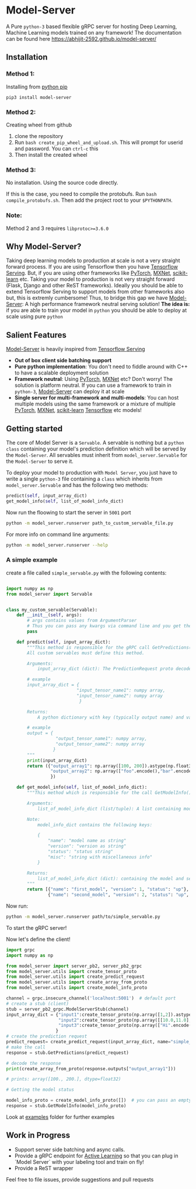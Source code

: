 # Model-Server

A Pure `python-3` based flexible gRPC server for hosting Deep Learning, Machine Learning models trained on any framework! The documentation can be found here https://abhijit-2592.github.io/model-server/

## Installation

### Method 1:
Installing from [python pip](https://pypi.org/project/model-server)

`pip3 install model-server`

### Method 2:
Creating wheel from github

1. clone the repository
2. Run `bash create_pip_wheel_and_upload.sh`. This will prompt for userid and password. You can `ctrl-c` this
3. Then install the created wheel

### Method 3:

No installation. Using the source code directly.

If this is the case, you need to compile the protobufs. Run `bash compile_protobufs.sh`. Then add the project root to your `$PYTHONPATH`.

### Note:
Method 2 and 3 requires `libprotoc>=3.6.0`


## Why Model-Server?

Taking deep learning models to production at scale is not a very straight forward process. If you are using Tensorflow then you have [Tensorflow Serving](https://www.tensorflow.org/tfx/guide/serving). But, if you are using other frameworks like [PyTorch](https://pytorch.org/), [MXNet](https://mxnet.apache.org/), [scikit-learn](https://scikit-learn.org/stable/) etc. Taking your model to production is not very straight forward (Flask, Django and other ReST frameworks). Ideally you should be able to extend Tensorflow Serving to support models from other frameworks also but, this is extremly cumbersome! Thus, to bridge this gap we have [Model-Server](https://abhijit-2592.github.io/model-server/): A high performance framework neutral serving solution! **The idea is:** if you are able to train your model in `python` you should be  able to deploy at scale using pure `python`

## Salient Features

 [Model-Server](https://abhijit-2592.github.io/model-server/) is heavily inspired from [Tensorflow Serving](https://www.tensorflow.org/tfx/guide/serving)

* **Out of box client side batching support**
* **Pure python implementation**: You don't need to fiddle around with C++ to have a scalable deployment solution
* **Framework neutral**:  Using [PyTorch](https://pytorch.org/), [MXNet](https://mxnet.apache.org/) etc? Don't worry! The solution is platform neutral. If you can use a framework to train in `python-3`, [Model-Server](https://abhijit-2592.github.io/model-server/) can deploy it at scale
* **Single server for multi-framework and multi-models**: You can host multiple models using the same framework or a mixture of multiple [PyTorch](https://pytorch.org/), [MXNet](https://mxnet.apache.org/), [scikit-learn](https://scikit-learn.org/stable/) [Tensorflow](https://www.tensorflow.org/) etc models!

## Getting started

The core of Model Server is a `Servable`. A servable is nothing but a `python class` containing your model's prediction definition which will be served by the `Model-Server`. All servables must inherit from `model_server.Servable` for the  `Model-Server` to serve it.

To deploy your model to production with `Model Server`, you just have to write a single `python-3` file containing a `class` which inherits from `model_server.Servable` and has the following two methods:

```python
predict(self, input_array_dict)
get_model_info(self, list_of_model_info_dict)
```

Now run the floowing to start the server in `5001` port
```bash
python -m model_server.runserver path_to_custom_servable_file.py
```

For more info on  command line arguments:
```bash
python -m model_server.runserver --help
```


### A simple example

create a file called `simple_servable.py` with the following contents:
```python

import numpy as np
from model_server import Servable


class my_custom_servable(Servable):
    def __init__(self, args):
        # args contains values from ArgumentParser
        # Thus you can pass any kwargs via command line and you get them here
        pass

    def predict(self, input_array_dict):
        """This method is responsible for the gRPC call GetPredictions().
        All custom servables must define this method.

        Arguments:
            input_array_dict (dict): The PredictionRequest proto decoded as a python dictionary.

        # example
        input_array_dict = {
                           "input_tensor_name1": numpy array,
                           "input_tensor_name2": numpy array
                            }

        Returns:
            A python dictionary with key (typically output name) and value as numpy array of predictions

        # example
        output = {
                   "output_tensor_name1": numpy array,
                   "output_tensor_name2": numpy array
                  }
        """
        print(input_array_dict)
        return ({"output_array1": np.array([100, 200]).astype(np.float32),
                 "output_array2": np.array(["foo".encode(),"bar".encode()]).astype(object),  # you can get and pass strings encoded as bytes also
                 })

    def get_model_info(self, list_of_model_info_dict):
        """This method which is responsible for the call GetModelInfo()

        Arguments:
            list_of_model_info_dict (list/tuple): A list containing model_info_dicts

        Note:
            model_info_dict contains the following keys:

            {
                "name": "model name as string"
                "version": "version as string"
                "status": "status string"
                "misc": "string with miscellaneous info"
            }

        Returns:
            list_of_model_info_dict (dict): containing the model and server info. This is similar to the function input
        """
        return [{"name": "first_model", "version": 1, "status": "up"},
                {"name": "second_model", "version": 2, "status": "up", "misc": "Other miscellaneous details"}]
```

Now run:

```bash
python -m model_server.runserver path/to/simple_servable.py
```
To start the gRPC server!

Now let's define the client!

```python
import grpc
import numpy as np

from model_server import server_pb2, server_pb2_grpc
from model_server.utils import create_tensor_proto
from model_server.utils import create_predict_request
from model_server.utils import create_array_from_proto
from model_server.utils import create_model_info_proto

channel = grpc.insecure_channel('localhost:5001')  # default port
# create a stub (client)
stub = server_pb2_grpc.ModelServerStub(channel)
input_array_dict = {"input1":create_tensor_proto(np.array([1,2]).astype(np.uint8)),
                    "input2":create_tensor_proto(np.array([[10.0,11.0], [12.0,13.0]]).astype(np.float32)),
                    "input3":create_tensor_proto(np.array(["Hi".encode(), "Hello".encode(), "test".encode()]).astype(object))
                   }
# create the prediction request
predict_request= create_predict_request(input_array_dict, name="simple_call")
# make the call
response = stub.GetPredictions(predict_request)

# decode the response
print(create_array_from_proto(response.outputs["output_array1"]))

# prints: array([100., 200.], dtype=float32)

# Getting the model status

model_info_proto = create_model_info_proto([])  # you can pass an empty list also
response = stub.GetModelInfo(model_info_proto)

```

Look at [examples](https://github.com/Abhijit-2592/model-server/tree/master/examples) folder for further examples


## Work in Progress

- Support server side batching and async calls.
- Provide a gRPC endpoint for [Active Learning](https://en.wikipedia.org/wiki/Active_learning_(machine_learning)) so that you can plug in `Model Server` with your labeling tool and train on fly!
- Provide a ReST wrapper

Feel free to file issues, provide suggestions and pull requests
